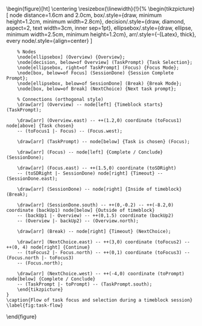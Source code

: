 
\begin{figure}[ht]
    \centering
    \resizebox{\linewidth}{!}{%
        \begin{tikzpicture}[
		node distance=1.6cm and 2.0cm,
		box/.style={draw, minimum height=1.2cm, minimum width=2.8cm},
		decision/.style={draw, diamond, aspect=2, text width=3cm, inner sep=1pt},
		ellipsebox/.style={draw, ellipse, minimum width=2.5cm, minimum height=1.2cm},
		arr/.style={-{Latex}, thick},
		every node/.style={align=center}
		]

		% Nodes
		\node[ellipsebox] (Overview) {Overview};
		\node[decision, below=of Overview] (TaskPrompt) {Task Selection};
		\node[ellipsebox, right=of TaskPrompt] (Focus) {Focus Mode};
		\node[box, below=of Focus] (SessionDone) {Session Complete Prompt};
		\node[ellipsebox, below=of SessionDone] (Break) {Break Mode};
		\node[box, below=of Break] (NextChoice) {Next task prompt};

		% Connections (orthogonal style)
		\draw[arr] (Overview) -- node[left] {Timeblock starts} (TaskPrompt);

		\draw[arr] (Overview.east) -- ++(1.2,0) coordinate (toFocus1) node[above] {Task chosen}
		-- (toFocus1 |- Focus) -- (Focus.west);

		\draw[arr] (TaskPrompt) -- node[below] {Task is chosen} (Focus);

		\draw[arr] (Focus) -- node[left] {Complete / Conclude} (SessionDone);

		\draw[arr] (Focus.east) -- ++(1.5,0) coordinate (toSDRight)
		-- (toSDRight |- SessionDone) node[right] {Timeout} -- (SessionDone.east);

		\draw[arr] (SessionDone) -- node[right] {Inside of timeblock} (Break);

		\draw[arr] (SessionDone.south) -- ++(0,-0.2) -- ++(-8.2,0) coordinate (backUp1) node[below] {Outside of timeblock}
		-- (backUp1 |- Overview) -- ++(0,1.5) coordinate (backUp2)
		-- (Overview |- backUp2) -- (Overview.north);

		\draw[arr] (Break) -- node[right] {Timeout} (NextChoice);

		\draw[arr] (NextChoice.east) -- ++(3,0) coordinate (toFocus2) -- ++(0, 4) node[right] {Continue}
		-- (toFocus2 |- Focus.north) -- ++(0,1) coordinate (toFocus3) -- (Focus.north |- toFocus3)
		-- (Focus.north);

		\draw[arr] (NextChoice.west) -- ++(-4,0) coordinate (toPrompt) node[below] {Complete / Conclude}
		-- (TaskPrompt |- toPrompt) -- (TaskPrompt.south);
        \end{tikzpicture}
    }
    \caption{Flow of task focus and selection during a timeblock session}
    \label{fig:task-flow}
\end{figure}